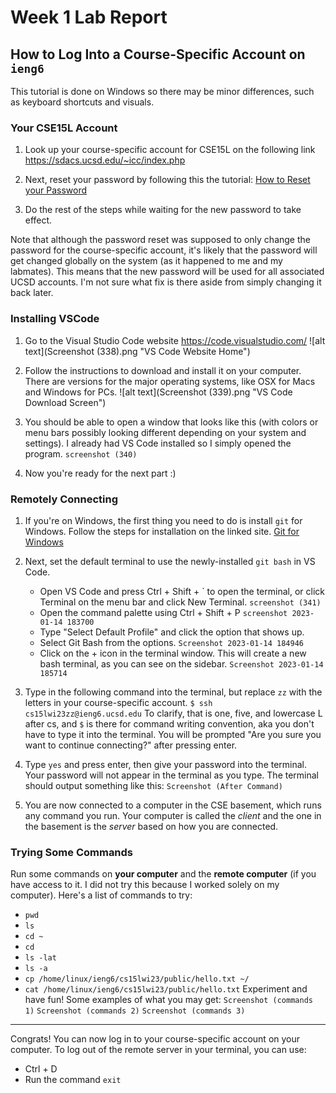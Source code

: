 # Week 1 Lab Report

## How to Log Into a Course-Specific Account on `ieng6`
This tutorial is done on Windows so there may be minor differences, such as keyboard shortcuts and visuals.

### Your CSE15L Account

1. Look up your course-specific account for CSE15L on the following link https://sdacs.ucsd.edu/~icc/index.php

2. Next, reset your password by following this the tutorial: [How to Reset your Password](https://docs.google.com/document/d/1hs7CyQeh-MdUfM9uv99i8tqfneos6Y8bDU0uhn1wqho/edit)

3. Do the rest of the steps while waiting for the new password to take effect.

Note that although the password reset was supposed to only change the password for the course-specific account, it's likely that the password will get changed globally on the system (as it happened to me and my labmates). This means that the new password will be used for all associated UCSD accounts. I'm not sure what fix is there aside from simply changing it back later.

### Installing VSCode
1. Go to the Visual Studio Code website https://code.visualstudio.com/
![alt text](Screenshot (338).png "VS Code Website Home")

2. Follow the instructions to download and install it on your computer.  There are versions for the major operating systems, like OSX for Macs and Windows for PCs.
![alt text](Screenshot (339).png "VS Code Download Screen")

3. You should be able to open a window that looks like this (with colors or menu bars possibly looking different depending on your system and settings). I already had VS Code installed so I simply opened the program.
`screenshot (340)`

4. Now you're ready for the next part :)

### Remotely Connecting

1. If you're on Windows, the first thing you need to do is install `git` for Windows. Follow the steps for installation on the linked site. [Git for Windows](https://gitforwindows.org/)

2. Next, set the default terminal to use the newly-installed `git bash` in VS Code.
   * Open VS Code and press Ctrl + Shift + \` to open the terminal, or click Terminal on the menu bar and click New Terminal. `screenshot (341)`
   * Open the command palette using Ctrl + Shift + P `screenshot 2023-01-14 183700`
   * Type "Select Default Profile" and click the option that shows up.
   * Select Git Bash from the options. `Screenshot 2023-01-14 184946`
   * Click on the + icon in the terminal window. This will create a new bash terminal, as you can see on the sidebar. `Screenshot 2023-01-14 185714`
3. Type in the following command into the terminal, but replace `zz` with the letters in your course-specific account.
```$ ssh cs15lwi23zz@ieng6.ucsd.edu```
To clarify, that is one, five, and lowercase L after cs, and `$` is there for command writing convention, aka you don't have to type it into the terminal. You will be prompted "Are you sure you want to continue connecting?" after pressing enter.
4. Type `yes` and press enter, then give your password into the terminal. Your password will not appear in the terminal as you type. The terminal should output something like this: `Screenshot (After Command)`
5. You are now connected to a computer in the CSE basement, which runs any command you run. Your computer is called the *client* and the one in the basement is the *server* based on how you are connected.

### Trying Some Commands

Run some commands on **your computer** and the **remote computer** (if you have access to it. I did not try this because I worked solely on my computer). Here's a list of commands to try:
   * `pwd`
   * `ls`
   * `cd ~`
   * `cd`
   * `ls -lat`
   * `ls -a`
   * `cp /home/linux/ieng6/cs15lwi23/public/hello.txt ~/`
   * `cat /home/linux/ieng6/cs15lwi23/public/hello.txt`
Experiment and have fun!
Some examples of what you may get:
`Screenshot (commands 1)`
`Screenshot (commands 2)`
`Screenshot (commands 3)`
---
Congrats! You can now log in to your course-specific account on your computer. To log out of the remote server in your terminal, you can use:
   * Ctrl + D
   * Run the command `exit`
